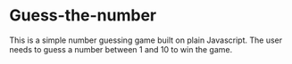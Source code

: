 # Guess-the-number
This is a simple number guessing game built on plain Javascript. The user needs to guess a number between 1 and 10 to win the game.
